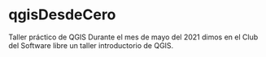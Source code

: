 # qgisDesdeCero
Taller práctico de QGIS
Durante el mes de mayo del 2021 dimos en el Club del Software libre un taller introductorio de QGIS. 
